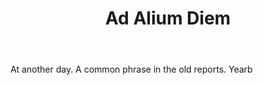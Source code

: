 ---
title: Ad Alium Diem
permalink: "/definitions/ad-alium-diem.html"
body: At another day. A common phrase in the old reports. Yearb
published_at: '2018-07-07'
layout: post
---